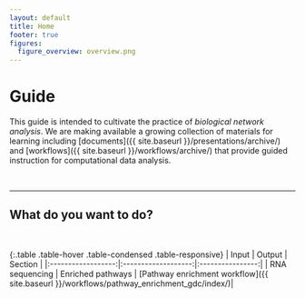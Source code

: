 ```yaml
---
layout: default
title: Home
footer: true
figures:
  figure_overview: overview.png
---
```


# Guide

This guide is intended to cultivate the practice of *biological network analysis*. We are making available a growing collection of materials for learning including [documents]({{ site.baseurl }}/presentations/archive/) and [workflows]({{ site.baseurl }}/workflows/archive/) that provide guided instruction for computational data analysis.

<br/>
<hr/>

## What do you want to do?

<br/>

{:.table .table-hover .table-condensed .table-responsive}
|     Input          |     Output          |     Section      |
|:------------------:|:-------------------:|:----------------:|
|  RNA sequencing    |  Enriched pathways  |   [Pathway enrichment workflow]({{ site.baseurl }}/workflows/pathway_enrichment_gdc/index/)|
